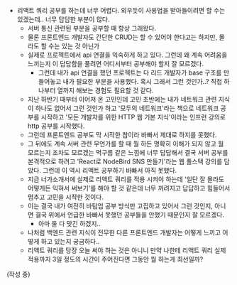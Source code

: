 - 리액트 쿼리 공부를 하는데 너무 어렵다. 외우듯이 사용법을 받아들이려면 할 수는 있겠는데.. 너무 답답한 부분이 많다.
  - 서버 통신 관련된 부분을 공부할 때 항상 그래왔다.
  - 물론 프론트엔드 개발자도 간단한 CRUD는 할 수 있어야 한다고는 하지만, 몰라도 할 수는 있는 것 아닌가
  - 실제로 프로젝트에서 api 연결을 익숙하게 하고 있다. 그런데 왜 계속 어려움을 느끼는지 이 답답함을 풀려면 어디서부터 공부해야 할지 잘 모르겠다.
    - 그런데 내가 api 연결을 했던 프로젝트는 다 리드 개발자가 base 구조를 만들어놓고 내가 필요한 부분을 사용했다. 혹시 그래서 그런 것인가..? 직접 하나부터 열까지 해보는 경험도 필요할 것 같다.
  - 지난 하반기 때부터 이어져 온 고민인데 고민 초반에는 내가 네트워크 관련 지식이 하나도 없어서 그런 것인가 하고 '모두의 네트워크'라는 책으로 네트워크 공부를 시작하고 '모든 개발자를 위한 HTTP 웹 기본 지식'이라는 인프런 강의로 http 공부를 시작했다.
  - 그런데 프론트엔드 공부도 막 시작한 참이라 바빠서 제대로 하지를 못했다.
  - 그 뒤에도 계속 서버 관련 무언가를 할 때 뭘 하든 명확히 이해가 되지 않고 뭘 모르는지 조차도 모르겠는 먹구름 같은 느낌에 너무 답답해서 결국 서버 공부를 본격적으로 하려고 'React로 NodeBird SNS 만들기'라는 웹 풀스택 강의를 담았다. 그런데 이 역시 리액트 공부하기 바빠서 아직 못했다.
  - 지금 너가소개서에 실제로 리액트 쿼리를 적용 시켜야 하는데 '일단 잘 몰라도 어떻게든 익혀서 써보기'를 해야 할 것 같은데 너무 꺼려지고 답답하고 힘들어서 멈추고 고민을 시작한 것이다.
  - 이는 결국 내가 여전히 바텀업 공부 방식만 고집하고 있어서 그런 것인지, 아니면 결국 위에서 언급한 바빠서 못했던 공부들을 안했기 때문인지 잘 모르겠다.
	  - 아마 둘 다 맞긴 하겠지..
  - 나처럼 백엔드 관련 지식이 전무한 다른 프론트엔드 개발자는 어떻게 느끼고 어떻게 하고 있는지 궁금하다..
  - 리액트 쿼리를 당장 오늘 써야 하는 것은 아니니 만약 나한테 리액트 쿼리 실제 적용까지 3일 정도의 시간이 주어진다면 그동안 뭘 하는게 최선일까?

(작성 중)
